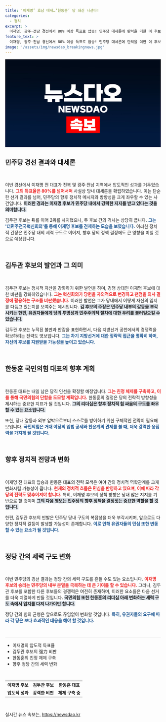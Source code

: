 ```yaml
---
title: ‘이재명’ 호남 대세…‘한동훈’ 당 쇄신 나선다!
categories:
  - 정치
excerpt: >
  이재명, 광주·전남 경선에서 80% 이상 득표로 압승! 민주당 대세론에 탄력을 더한 이 후보의 발언과 김두관의 반격이 향후 정치 지형에 미칠 영향은? 한동훈 국민의힘 대표, 친정 체제 구축 마무리 앞두고 그 결과가 주목된다. 클릭하세요!
feature_text: >
  이재명, 광주·전남 경선에서 80% 이상 득표로 압승! 민주당 대세론에 탄력을 더한 이 후보의 발언과 김두관의 반격이 향후 정치 지형에 미칠 영향은? 한동훈 국민의힘 대표, 친정 체제 구축 마무리 앞두고 그 결과가 주목된다. 클릭하세요!
image: '/assets/img/newsdao_breakingnews.jpg'
---
```


<p><img src="/assets/img/newsdao_breakingnews.jpg" alt="pcversion 속보" /></p>

<h2 data-ke-size="size26">민주당 경선 결과와 대세론</h2>

<p data-ke-size="size16">&nbsp;</p>

<p>이번 경선에서 이재명 전 대표가 전북 및 광주·전남 지역에서 압도적인 성과를 거두었습니다. <b><span style="color: #ee2323;">그의 득표율은 80%를 넘어서며</span></b> 사실상 당내 대세론을 확립하였습니다. 이는 단순한 선거 결과를 넘어, 민주당의 향후 정치적 메시지와 방향성을 크게 좌우할 수 있는 사건입니다. <b><span style="background-color: #21538527;">이러한 경과는 이재명 후보가 민주당 내에서 강력한 지지를 받고 있다는 것을 의미합니다.</span></b> </p>

<p>김두관 후보는 뒤를 이어 2위를 차지했으나, 두 후보 간의 격차는 상당히 큽니다. <b><span style="color: #1a5490;">그는 '더민주전국혁신회의'를 통해 이재명 후보를 견제하는 모습을 보였습니다.</span></b> 이러한 정치적 긴장은 민주당 내의 세력 구도로 이어져, 향후 당의 정책 결정에도 큰 영향을 미칠 것으로 예상됩니다.</p>

<p data-ke-size="size16">&nbsp;</p>

<h2 data-ke-size="size26">김두관 후보의 발언과 그 의미</h2>

<p data-ke-size="size16">&nbsp;</p>

<p>김두관 후보는 정치적 자산을 강화하기 위한 발언을 하며, 경쟁 상대인 이재명 후보에 대한 비판을 강화하였습니다. <b><span style="color: #ee2323;">그는 혁신회의가 당헌을 자의적으로 변경하고 팬덤을 의사 결정에 활용하는 구조를 비판했습니다.</span></b> 이러한 발언은 그가 당내에서 어떻게 자신의 입지를 다듬고 있는지를 보여주는 예시입니다. <b><span style="background-color: #21538527;">김 후보의 주장은 민주당 내부의 갈등을 부각시키는 한편, 유권자들에게 당의 투명성과 민주주의적 절차에 대한 우려를 불러일으킬 수 있습니다.</span></b> </p>

<p>김두관 후보는 누적된 불만과 반감을 표현하면서, 다음 지방선거 공천에서의 경쟁력을 확보하려는 전략도 엿보입니다. <b><span style="color: #1a5490;">그는 차기 지방선거에 대한 정략적 접근을 명확히 하며, 자신의 후보를 지원받을 가능성을 높이고 있습니다.</span></b></p>

<p data-ke-size="size16">&nbsp;</p>

<h2 data-ke-size="size26">한동훈 국민의힘 대표의 향후 계획</h2>

<p data-ke-size="size16">&nbsp;</p>

<p>한동훈 대표는 내일 남은 당직 인선을 확정할 예정입니다. <b><span style="color: #ee2323;">그는 친정 체제를 구축하고, 이를 통해 국민의힘의 단합을 도모할 계획입니다.</span></b> 한동훈의 결정은 당의 전략적 방향성을 제시하는 중요한 지표가 될 것입니다. <b><span style="background-color: #21538527;">그의 리더십은 향후 정치적 힘 싸움의 구도를 좌우할 수 있는 요소입니다.</span></b> </p>

<p>또한, 당내 갈등과 외부 압박으로부터 스스로를 방어하기 위한 구체적인 전략이 필요해 보입니다. <b><span style="color: #1a5490;">국민의힘은 거대 야당의 입법 공세와 친윤계의 견제를 볼 때, 더욱 강력한 응집력을 가지게 될 것입니다.</span></b></p>

<p data-ke-size="size16">&nbsp;</p>

<h2 data-ke-size="size26">향후 정치적 전망과 변화</h2>

<p data-ke-size="size16">&nbsp;</p>

<p>이재명 전 대표의 압승과 한동훈 대표의 전략 모색은 여야 간의 정치적 역학관계를 크게 변화시킬 가능성이 큽니다. <b><span style="color: #ee2323;">현재의 정치적 흐름은 민심을 반영하고 있으며, 이에 따라 각 당의 전략도 맞추어져야 합니다.</span></b> 특히, 이재명 후보의 정책 방향은 당내 많은 지지를 기반으로 할 것이며 <b><span style="background-color: #21538527;">그의 다음 행보는 민주당의 향후 정책을 결정짓는 중요한 역할을 할 것입니다.</span></b> </p>

<p>한편, 김두관 후보의 반발은 민주당 당내 구도의 복잡성을 더욱 부각시키며, 앞으로도 다양한 정치적 갈등이 발생할 가능성이 존재합니다. <b><span style="color: #1a5490;">이로 인해 유권자들의 민심 또한 변동할 수 있는 요소가 될 것입니다.</span></b></p>

<p data-ke-size="size16">&nbsp;</p>

<h2 data-ke-size="size26">정당 간의 세력 구도 변화</h2>

<p data-ke-size="size16">&nbsp;</p>

<p>이번 민주당의 경선 결과는 정당 간의 세력 구도를 흔들 수도 있는 요소입니다. <b><span style="color: #ee2323;">이재명 후보의 승리는 민주당의 내부 분열을 극복하는 데 큰 기여를 할 수 있습니다.</span></b> 그러나, 김두관 후보를 포함한 다른 후보들의 경쟁력은 여전히 존재하며, 이러한 요소들은 다음 선거를 더욱 치열하게 만들 것입니다. <b><span style="background-color: #21538527;">국민의힘 또한 한동훈의 리더십 아래 변화하는 세력 구도 속에서 입지를 다져 나가야만 합니다.</span></b> </p>

<p>정당 간의 힘의 균형은 앞으로도 끊임없이 변화할 것입니다. <b><span style="color: #1a5490;">특히, 유권자들의 요구에 따라 각 당은 보다 효과적인 대응을 해야 할 것입니다.</span></b></p>

<p data-ke-size="size16">&nbsp;</p>

<hr style="height: 1px; border: none; background-color: #eee;" />

<ul>
  <li>이재명의 압도적 득표율</li>
  <li>김두관 후보의 强力 비판</li>
  <li>한동훈의 친정 체제 구축</li>
  <li>향후 정당 간의 세력 변화</li>
</ul>

<p data-ke-size="size16">&nbsp;</p>

<table style="width: 100%;">
  <tbody>
    <tr>
      <td style="text-align: center; height: 17px;"><b>이재명 후보</b></td>
      <td style="text-align: center; height: 17px;"><b>김두관 후보</b></td>
      <td style="text-align: center; height: 17px;"><b>한동훈 대표</b></td>
    </tr>
    <tr>
      <td style="text-align: center; height: 17px;"><b>압도적 성과</b></td>
      <td style="text-align: center; height: 17px;"><b>강력한 비판</b></td>
      <td style="text-align: center; height: 17px;"><b>체제 구축 중</b></td>
    </tr>
  </tbody>
</table>

<p data-ke-size="size16">&nbsp;</p>
실시간 뉴스 속보는, <a href="https://newsdao.kr" rel="dofollow">https://newsdao.kr</a>


